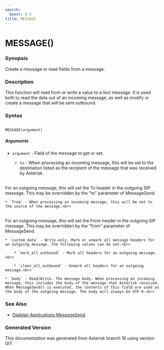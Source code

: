 ```yaml
---
search:
  boost: 0.5
title: MESSAGE
---
```


# MESSAGE()

### Synopsis

Create a message or read fields from a message.

### Description

This function will read from or write a value to a text message. It is used both to read the data out of an incoming message, as well as modify or create a message that will be sent outbound.<br>


### Syntax


```

MESSAGE(argument)
```
##### Arguments


* `argument` - Field of the message to get or set.<br>

    * `to` - When processing an incoming message, this will be set to the destination listed as the recipient of the message that was received by Asterisk.<br>
<br>
For an outgoing message, this will set the To header in the outgoing SIP message. This may be overridden by the "to" parameter of MessageSend.<br>

    * `from` - When processing an incoming message, this will be set to the source of the message.<br>
<br>
For an outgoing message, this will set the From header in the outgoing SIP message. This may be overridden by the "from" parameter of MessageSend.<br>

    * `custom_data` - Write-only. Mark or unmark all message headers for an outgoing message. The following values can be set:<br>

        * `mark_all_outbound` - Mark all headers for an outgoing message.<br>

        * `clear_all_outbound` - Unmark all headers for an outgoing message.<br>

    * `body` - Read/Write. The message body. When processing an incoming message, this includes the body of the message that Asterisk received. When MessageSend() is executed, the contents of this field are used as the body of the outgoing message. The body will always be UTF-8.<br>

### See Also

* [Dialplan Applications MessageSend](/Asterisk_16_Documentation/API_Documentation/Dialplan_Applications/MessageSend)


### Generated Version

This documentation was generated from Asterisk branch 16 using version GIT 